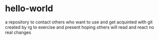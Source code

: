 # hello-world
a repository to contact others who want to use and get acquinted with git
created by rg to exercise and present  hoping others will read and react
no real changes
